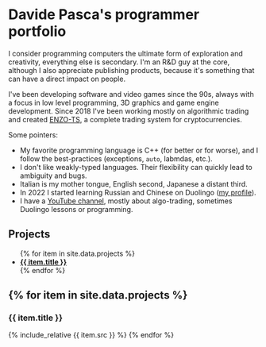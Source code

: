 # Davide Pasca's programmer portfolio

I consider programming computers the ultimate form of exploration and creativity, everything else is secondary. I'm an R&D guy at the core, although I also appreciate publishing products, because it's something that can have a direct impact on people.

I've been developing software and video games since the 90s, always with a focus in low level programming, 3D graphics and game engine development. Since 2018 I've been working mostly on algorithmic trading and created [ENZO-TS](https://www.enzobot.com), a complete trading system for cryptocurrencies.

Some pointers:
- My favorite programming language is C++ (for better or for worse), and I follow the best-practices (exceptions, `auto`, labmdas, etc.).
- I don't like weakly-typed languages. Their flexibility can quickly lead to ambiguity and bugs.
- Italian is my mother tongue, English second, Japanese a distant third.
- In 2022 I started learning Russian and Chinese on Duolingo ([my profile](https://www.duolingo.com/profile/TheCrib)).
- I have a [YouTube channel](https://www.youtube.com/c/DavidePasca), mostly about algo-trading, sometimes Duolingo lessons or programming.

## Projects

<ul>
  {% for item in site.data.projects %}
    <li>
      <b><a href="#{{ item.id }}">{{ item.title }}</a></b>
    </li>
  {% endfor %}
</ul>

{% for item in site.data.projects %}
---
  <h3 id="{{ item.id }}">{{ item.title }}</h3>
  {% include_relative {{ item.src }} %}
{% endfor %}


